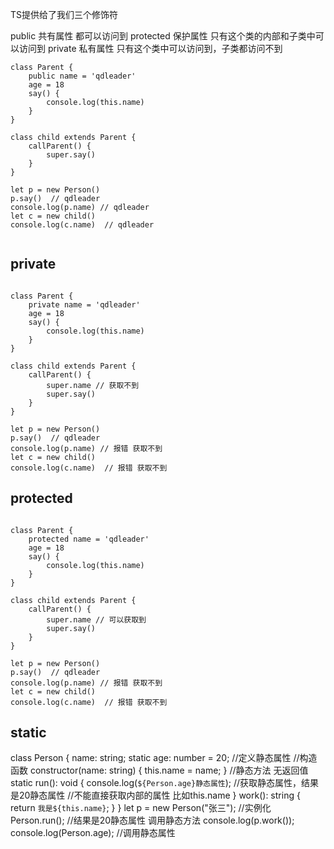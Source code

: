 
TS提供给了我们三个修饰符

public 共有属性 都可以访问到
protected 保护属性 只有这个类的内部和子类中可以访问到
private 私有属性  只有这个类中可以访问到，子类都访问不到


```
class Parent {
    public name = 'qdleader'
    age = 18
    say() {
        console.log(this.name)
    }
}

class child extends Parent {
    callParent() {
        super.say()
    }
}

let p = new Person()
p.say()  // qdleader
console.log(p.name) // qdleader
let c = new child()
console.log(c.name)  // qdleader


```

## private

```

class Parent {
    private name = 'qdleader'
    age = 18
    say() {
        console.log(this.name)
    }
}

class child extends Parent {
    callParent() {
        super.name // 获取不到
        super.say()
    }
}

let p = new Person()
p.say()  // qdleader
console.log(p.name) // 报错 获取不到
let c = new child()
console.log(c.name)  // 报错 获取不到

```


## protected
```

class Parent {
    protected name = 'qdleader'
    age = 18
    say() {
        console.log(this.name)
    }
}

class child extends Parent {
    callParent() {
        super.name // 可以获取到
        super.say()
    }
}

let p = new Person()
p.say()  // qdleader
console.log(p.name) // 报错 获取不到
let c = new child()
console.log(c.name)  // 报错 获取不到

```







## static

class Person {
  name: string;
  static age: number = 20; //定义静态属性
  //构造函数
  constructor(name: string) {
    this.name = name;
  }
  //静态方法 无返回值
  static run(): void {
    console.log(`${Person.age}静态属性`); //获取静态属性，结果是20静态属性
    //不能直接获取内部的属性 比如this.name
  }
  work(): string {
    return `我是${this.name}`;
  }
}
let p = new Person("张三"); //实例化
Person.run(); //结果是20静态属性 调用静态方法
console.log(p.work());
console.log(Person.age); //调用静态属性



